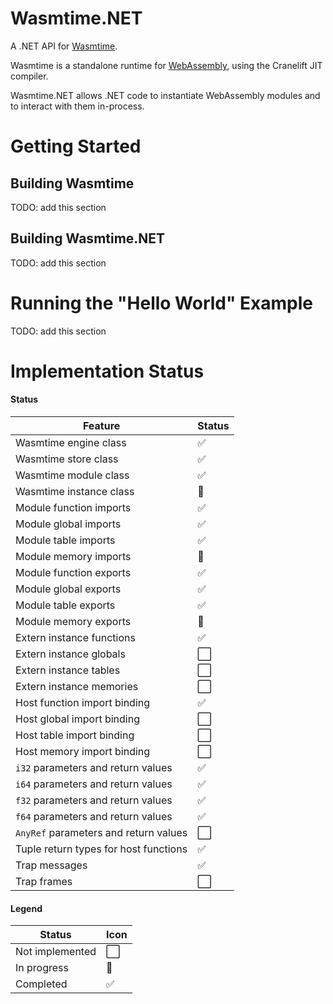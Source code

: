 # Wasmtime.NET

A .NET API for [Wasmtime](https://github.com/CraneStation/wasmtime).

Wasmtime is a standalone runtime for [WebAssembly](https://webassembly.org/), using the Cranelift JIT compiler.

Wasmtime.NET allows .NET code to instantiate WebAssembly modules and to interact with them in-process.

# Getting Started

## Building Wasmtime

TODO: add this section

## Building Wasmtime.NET

TODO: add this section

# Running the "Hello World" Example

TODO: add this section

# Implementation Status

#### Status

| Feature                               | Status |
|---------------------------------------|--------|
| Wasmtime engine class                 | ✅     |
| Wasmtime store class                  | ✅     |
| Wasmtime module class                 | ✅     |
| Wasmtime instance class               | 🔄     |
| Module function imports               | ✅     |
| Module global imports                 | ✅     |
| Module table imports                  | ✅     |
| Module memory imports                 | 🔄     |
| Module function exports               | ✅     |
| Module global exports                 | ✅     |
| Module table exports                  | ✅     |
| Module memory exports                 | 🔄     |
| Extern instance functions             | ✅     |
| Extern instance globals               | ⬜️     |
| Extern instance tables                | ⬜️     |
| Extern instance memories              | ⬜️     |
| Host function import binding          | ✅     |
| Host global import binding            | ⬜️ ️️    |
| Host table import binding             | ⬜️ ️️    |
| Host memory import binding            | ⬜️ ️️    |
| `i32` parameters and return values    | ✅     |
| `i64` parameters and return values    | ✅     |
| `f32` parameters and return values    | ✅     |
| `f64` parameters and return values    | ✅     |
| `AnyRef` parameters and return values | ⬜️     |
| Tuple return types for host functions | ✅     |
| Trap messages                         | ✅     |
| Trap frames                           | ⬜️     |

#### Legend

| Status | Icon |
|-----------------|--------|
| Not implemented | ⬜️     |
| In progress     | 🔄     |
| Completed       | ✅     |